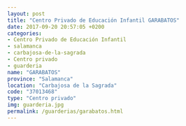 ```yaml
---
layout: post
title: "Centro Privado de Educación Infantil GARABATOS"
date: 2017-09-20 20:57:05 +0200
categories:
- Centro Privado de Educación Infantil
- salamanca
- carbajosa-de-la-sagrada
- Centro privado
- guarderia
name: "GARABATOS"
province: "Salamanca"
location: "Carbajosa de la Sagrada"
code: "37013468"
type: "Centro privado"
img: guarderia.jpg
permalink: /guarderias/garabatos.html
---
```

